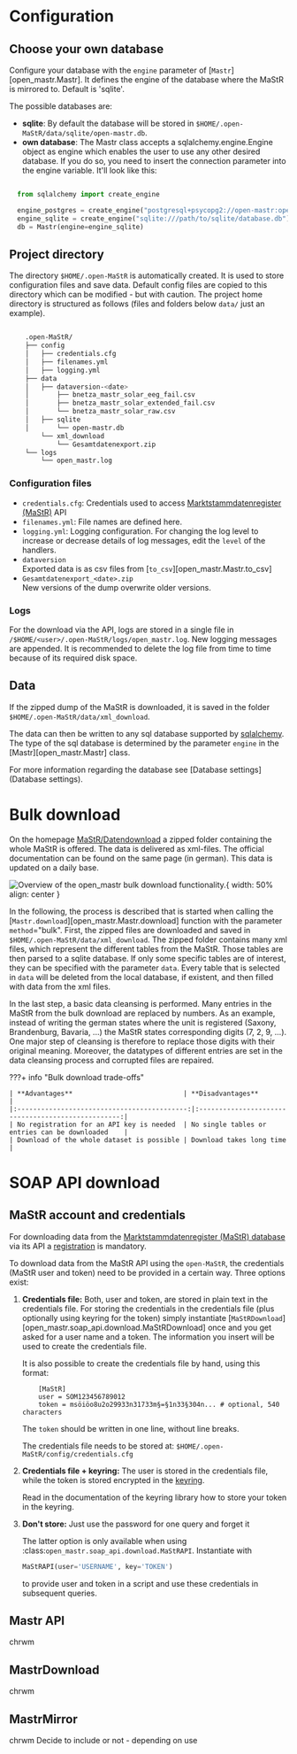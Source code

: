# Configuration
## Choose your own database


Configure your database with the `engine` parameter of [`Mastr`][open_mastr.Mastr].
It defines the engine of the database where the MaStR is mirrored to. Default is 'sqlite'.

The possible databases are:

* **sqlite**: By default the database will be stored in `$HOME/.open-MaStR/data/sqlite/open-mastr.db`.
* **own database**: The Mastr class accepts a sqlalchemy.engine.Engine object as engine which enables the user to
  use any other desired database.
  If you do so, you need to insert the connection parameter into the engine variable. It'll look like this:

```python

  from sqlalchemy import create_engine

  engine_postgres = create_engine("postgresql+psycopg2://open-mastr:open-mastr@localhost:55443/open-mastr")
  engine_sqlite = create_engine("sqlite:///path/to/sqlite/database.db")
  db = Mastr(engine=engine_sqlite)
```

## Project directory

The directory `$HOME/.open-MaStR` is automatically created. It is used to store configuration files and save data.
Default config files are copied to this directory which can be modified - but with caution.
The project home directory is structured as follows (files and folders below `data/` just an example).

```bash

    .open-MaStR/
    ├── config
    │   ├── credentials.cfg
    │   ├── filenames.yml
    │   ├── logging.yml
    ├── data
    │   ├── dataversion-<date>
    │       ├── bnetza_mastr_solar_eeg_fail.csv
    │       ├── bnetza_mastr_solar_extended_fail.csv
    │       └── bnetza_mastr_solar_raw.csv
    │   ├── sqlite
    │       └── open-mastr.db
        └── xml_download
            └── Gesamtdatenexport.zip
    └── logs
        └── open_mastr.log
```

### Configuration files

* `credentials.cfg`: Credentials used to access
  [Marktstammdatenregister (MaStR)](https://www.marktstammdatenregister.de/MaStR) API
* `filenames.yml`: File names are defined here.
* `logging.yml`: Logging configuration. For changing the log level to increase or decrease details of log
  messages, edit the `level` of the handlers.
* `dataversion` <br>
  Exported data is as csv files from [`to_csv`][open_mastr.Mastr.to_csv]
* `Gesamtdatenexport_<date>.zip` <br>
  New versions of the dump overwrite older versions. 



### Logs

For the download via the API, logs are stored in a single file in `/$HOME/<user>/.open-MaStR/logs/open_mastr.log`.
New logging messages are appended. It is recommended to delete the log file from time to time because of its required disk space.


## Data

If the zipped dump of the MaStR is downloaded, it is saved in the folder `$HOME/.open-MaStR/data/xml_download`. 

The data can then be written to any sql database supported by [sqlalchemy](https://docs.sqlalchemy.org/). The type of the sql database is determined by the parameter `engine` in the [Mastr][open_mastr.Mastr] class.

For more information regarding the database see [Database settings](Database settings).


# Bulk download

On the homepage [MaStR/Datendownload](https://www.marktstammdatenregister.de/MaStR/Datendownload) a zipped folder containing the whole
MaStR is offered. The data is delivered as xml-files. The official documentation can be found 
on the same page (in german). This data is updated on a daily base. 

![Overview of the open_mastr bulk download functionality.](../images/MaStR_bulk_download.svg){ width: 50% align: center }

In the following, the process is described that is started when calling the [`Mastr.download`][open_mastr.Mastr.download] function with the parameter `method`="bulk". 
First, the zipped files are downloaded and saved in `$HOME/.open-MaStR/data/xml_download`. The zipped folder contains many xml files,
which represent the different tables from the MaStR. Those tables are then parsed to a sqlite database. If only some specific
tables are of interest, they can be specified with the parameter `data`. Every table that is selected in `data` will be deleted from the local database, if existent, and then filled with data from the xml files.

In the last step, a basic data cleansing is performed. Many entries in the MaStR from the bulk download are replaced by numbers.
As an example, instead of writing the german states where the unit is registered (Saxony, Brandenburg, Bavaria, ...) the MaStR states 
corresponding digits (7, 2, 9, ...). One major step of cleansing is therefore to replace those digits with their original meaning. 
Moreover, the datatypes of different entries are set in the data cleansing process and corrupted files are repaired.

???+ info "Bulk download trade-offs"
     
    | **Advantages**                            | **Disadvantages**                                |
    |:-------------------------------------------:|:--------------------------------------------------:|
    | No registration for an API key is needed  | No single tables or entries can be downloaded    |
    | Download of the whole dataset is possible | Download takes long time                         |


# SOAP API download

## MaStR account and credentials


For downloading data from the
[Marktstammdatenregister (MaStR) database](https://www.marktstammdatenregister.de/MaStR)
via its API a [registration](https://www.marktstammdatenregister.de/MaStRHilfe/files/regHilfen/201108_Handbuch%20f%C3%BCr%20Registrierungen%20durch%20Dienstleister.pdf) is mandatory.

To download data from the MaStR API using the `open-MaStR`, the credentials (MaStR user and token) need to be provided in a certain way. Three options exist:

1. **Credentials file:** 
    Both, user and token, are stored in plain text in the credentials file.
    For storing the credentials in the credentials file (plus optionally using keyring for the token) simply instantiate
    [`MaStRDownload`][open_mastr.soap_api.download.MaStRDownload] once and you get asked for a user name and a token. The
    information you insert will be used to create the credentials file.

    It is also possible to create the credentials file by hand, using this format:

    ```
        [MaStR]
        user = SOM123456789012
        token = msöiöo8u2o29933n31733m§=§1n33§304n... # optional, 540 characters
    ```

    The `token` should be written in one line, without line breaks.

    The credentials file needs to be stored at: `$HOME/.open-MaStR/config/credentials.cfg`

2. **Credentials file + keyring:** 
    The user is stored in the credentials file, while the token is stored encrypted in the [keyring](https://pypi.org/project/keyring/).

    Read in the documentation of the keyring library how to store your token in the
    keyring.

3. **Don't store:** 
    Just use the password for one query and forget it

    The latter option is only available when using :class:`open_mastr.soap_api.download.MaStRAPI`.
    Instantiate with

    ```python
    MaStRAPI(user='USERNAME', key='TOKEN')
    ```

    to provide user and token in a script and use these
    credentials in subsequent queries.

## Mastr API

chrwm

## MastrDownload

chrwm

## MastrMirror

chrwm 
Decide to include or not - depending on use


